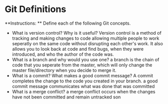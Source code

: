 # Git Definitions

**Instructions: ** Define each of the following Git concepts.

* What is version control?  Why is it useful? 
Version control is a method of tracking and making changes to code allowing multiple people to work seperatly on the same code without disrupting each other's work. It also allows you to look back at code and find bugs, when they were introduced, and who the author of the code was. 
* What is a branch and why would you use one? a branch is the chain of code that you seperate from the master, which will only change the master file/directory when you decide to merge it. 
* What is a commit? What makes a good commit message?
A commit completes the change to the code you created in your branch. a good commit message communicates what was done that was committed
* What is a merge conflict? a merge conflict occurs when the changes have not been committed and remain untracked son